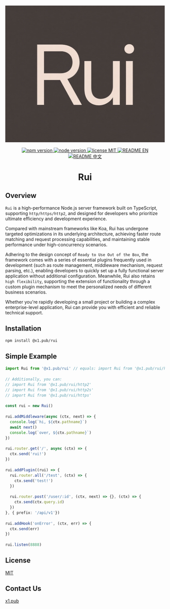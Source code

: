 <p align="center">
  <img src="https://github.com/x1-pub/rui/raw/main/docs/logo.jpg" alt="Rui is a TypeScript-based Node.js server-side framework"/>
</p>

<p align="center">
  <a href="https://www.npmjs.com/package/@x1.pub/rui">
    <img src="https://img.shields.io/badge/npm-%3E%3D10-blue" alt="npm version" >
  </a>
  <a href="https://nodejs.org/en/about/previous-releases">
    <img src="https://img.shields.io/badge/node-%3E%3D18-green" alt="node version">
  </a>
  <a href="https://github.com/x1-pub/rui/raw/main/LICENSE">
    <img src="https://img.shields.io/badge/license-MIT-yellow" alt="license MIT">
  </a>
  <a href="https://github.com/x1-pub/rui/blob/main/README.md">
    <img src="https://img.shields.io/badge/README-EN-yellow" alt="README EN">
  </a>
  <a href="https://github.com/x1-pub/rui/blob/main/README-CN.md">
    <img src="https://img.shields.io/badge/README-%E4%B8%AD%E6%96%87-yellow" alt="README 中文">
  </a>
</p>

<h1 align="center">Rui</h1>

## Overview

`Rui` is a high-performance Node.js server framework built on TypeScript, supporting `http/https/http2`, and designed for developers who prioritize ultimate efficiency and development experience.

Compared with mainstream frameworks like Koa, Rui has undergone targeted optimizations in its underlying architecture, achieving faster route matching and request processing capabilities, and maintaining stable performance under high-concurrency scenarios.

Adhering to the design concept of `Ready to Use Out of the Box`, the framework comes with a series of essential plugins frequently used in development (such as route management, middleware mechanism, request parsing, etc.), enabling developers to quickly set up a fully functional server application without additional configuration. Meanwhile, Rui also retains `high flexibility`, supporting the extension of functionality through a custom plugin mechanism to meet the personalized needs of different business scenarios.

Whether you're rapidly developing a small project or building a complex enterprise-level application, Rui can provide you with efficient and reliable technical support.

## Installation

```shell
npm install @x1.pub/rui
```

## Simple Example

```typescript
import Rui from '@x1.pub/rui' // equals: import Rui from '@x1.pub/rui/http'

// Additionally, you can:
// import Rui from '@x1.pub/rui/http2'
// import Rui from '@x1.pub/rui/http2s'
// import Rui from '@x1.pub/rui/https'

const rui = new Rui()

rui.addMiddleware(async (ctx, next) => {
  console.log(`hi, ${ctx.pathname}`)
  await next()
  console.log(`over, ${ctx.pathname}`)
})

rui.router.get('/', async (ctx) => {
  ctx.send('rui!')
})

rui.addPlugin((rui) => {
  rui.router.all('/test', (ctx) => {
    ctx.send('test!')
  })

  rui.router.post('/user/:id', (ctx, next) => {}, (ctx) => {
    ctx.send(ctx.query.id)
  })
}, { prefix: '/api/v1'})

rui.addHook('onError', (ctx, err) => {
  ctx.send(err)
})

rui.listen(8888)
```

## License

[MIT](https://github.com/x1-pub/rui/raw/main/LICENSE)

## Contact Us

[x1.pub](https://x1.pub/about)
